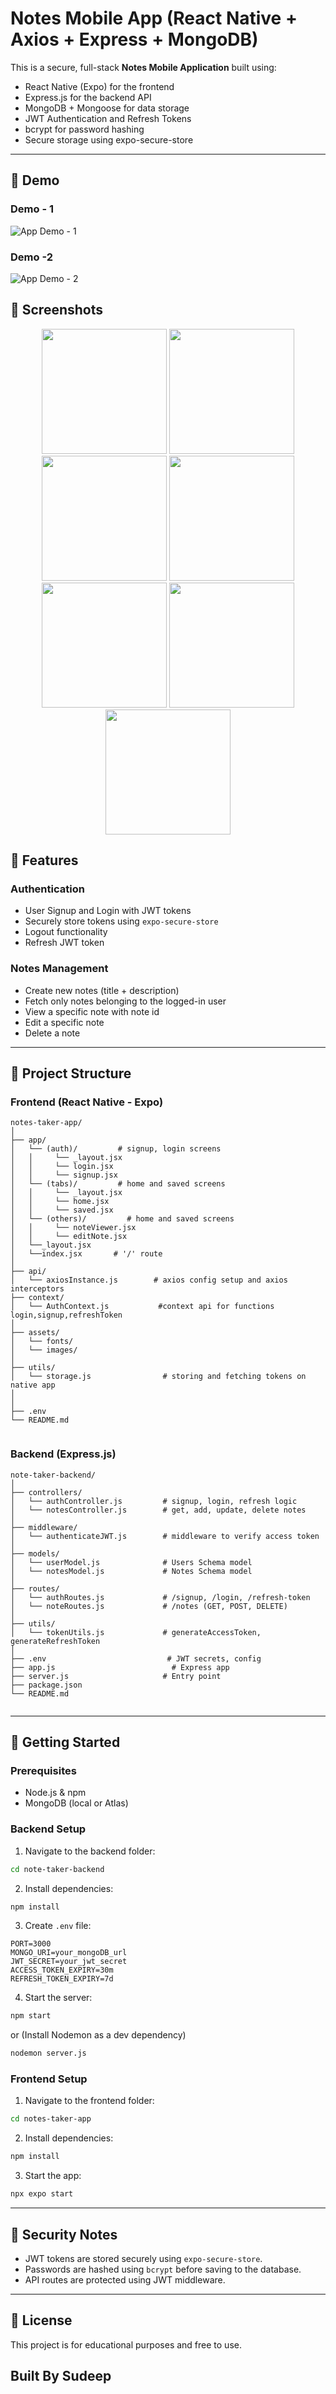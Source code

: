 
# Notes Mobile App (React Native + Axios + Express + MongoDB)

This is a secure, full-stack **Notes Mobile Application** built using:
- React Native (Expo) for the frontend
- Express.js for the backend API
- MongoDB + Mongoose for data storage
- JWT Authentication and Refresh Tokens
- bcrypt for password hashing
- Secure storage using expo-secure-store

---

## 🚀 Demo
### Demo - 1
![App Demo - 1](./readmeAssets/demo-1.gif)
### Demo -2
![App Demo - 2](./readmeAssets/demo-2.gif)


## 📸 Screenshots

<p align="center">
  <img src="./readmeAssets/index-screen.jpeg" width="200" />
  <img src="./readmeAssets/login-screen.jpeg" width="200" />
  <img src="./readmeAssets/signup-screen.jpeg" width="200" />
  <img src="./readmeAssets/home.jpeg" width="200" />
  <img src="./readmeAssets/saved.jpeg" width="200" />
  <img src="./readmeAssets/note-viewer.jpeg" width="200" />
  <img src="./readmeAssets/note-editor.jpeg" width="200" />
</p>

## 🔐 Features

### Authentication
- User Signup and Login with JWT tokens
- Securely store tokens using `expo-secure-store`
- Logout functionality
- Refresh JWT token

### Notes Management
- Create new notes (title + description)
- Fetch only notes belonging to the logged-in user
- View a specific note with note id
- Edit a specific note
- Delete a note

---

## 📁 Project Structure

### Frontend (React Native - Expo)
```
notes-taker-app/
│
├── app/
│   └── (auth)/         # signup, login screens
│   │     └── _layout.jsx
│   │     └── login.jsx
│   │     └── signup.jsx
│   └── (tabs)/         # home and saved screens
│   │     └── _layout.jsx
│   │     └── home.jsx
│   │     └── saved.jsx
│   └── (others)/         # home and saved screens
│   │     └── noteViewer.jsx
│   │     └── editNote.jsx
│   └──_layout.jsx
│   └──index.jsx       # '/' route
│
├── api/
│   └── axiosInstance.js        # axios config setup and axios interceptors
├── context/
│   └── AuthContext.js           #context api for functions login,signup,refreshToken
│
├── assets/
│   └── fonts/              
│   └── images/          
│
├── utils/
│   └── storage.js                # storing and fetching tokens on native app   
│           
│
├── .env
└── README.md


```

### Backend (Express.js)
```
note-taker-backend/
│
├── controllers/
│   └── authController.js         # signup, login, refresh logic
│   └── notesController.js        # get, add, update, delete notes
│
├── middleware/
│   └── authenticateJWT.js        # middleware to verify access token
│
├── models/
│   └── userModel.js              # Users Schema model
│   └── notesModel.js             # Notes Schema model
│
├── routes/
│   └── authRoutes.js             # /signup, /login, /refresh-token
│   └── noteRoutes.js             # /notes (GET, POST, DELETE)
│
├── utils/
│   └── tokenUtils.js             # generateAccessToken, generateRefreshToken
│
├── .env                           # JWT secrets, config
├── app.js                          # Express app
├── server.js                     # Entry point
├── package.json
└── README.md


```

---

## 🚀 Getting Started

### Prerequisites
- Node.js & npm
- MongoDB (local or Atlas)

### Backend Setup

1. Navigate to the backend folder:
```bash
cd note-taker-backend
```
2. Install dependencies:
```bash
npm install
```
3. Create `.env` file:
```
PORT=3000
MONGO_URI=your_mongoDB_url
JWT_SECRET=your_jwt_secret
ACCESS_TOKEN_EXPIRY=30m
REFRESH_TOKEN_EXPIRY=7d
```
4. Start the server:
```bash
npm start 
```

or
(Install Nodemon as a dev dependency)
```bash
nodemon server.js 
```

### Frontend Setup

1. Navigate to the frontend folder:
```bash
cd notes-taker-app
```
2. Install dependencies:
```bash
npm install
```
3. Start the app:
```bash
npx expo start
```

---

## 🔐 Security Notes

- JWT tokens are stored securely using `expo-secure-store`.
- Passwords are hashed using `bcrypt` before saving to the database.
- API routes are protected using JWT middleware.

---

## 📜 License
This project is for educational purposes and free to use.

## Built By Sudeep
